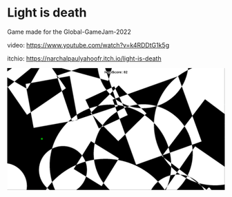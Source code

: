 # Light is death

Game made for the Global-GameJam-2022

video: https://www.youtube.com/watch?v=k4RDDtG1k5g

itchio: https://narchalpaulyahoofr.itch.io/light-is-death

![Alt text](./resources/light-is-death.png?raw=true)
